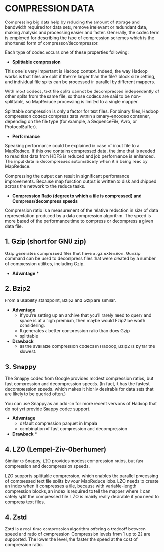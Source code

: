 
# COMPRESSION DATA #

Compressing big data help by reducing the amount of storage and bandwidth required for data sets, remove irrelevant or redundant data, making analysis and processing easier and faster.
Generally, the codec term is employed for describing the type of compression schemes which is the shortened form of compressor/decompressor. 

Each type of codec occurs one of these properties following:

+	__Splittable compression__

This one is very important is Hadoop context. Indeed, the way Hadoop works is that files are split if they’re larger than the file’s block size setting, and individual file splits can be processed in parallel by different mappers.

With most codecs, text file splits cannot be decompressed independently of other splits from the same file, so those codecs are said to be non-splittable, so MapReduce processing is limited to a single mapper. 

Splittable compression is only a factor for text files. For binary files, Hadoop compression codecs compress data within a binary-encoded container, depending on the file type (for example, a SequenceFile, Avro, or ProtocolBuffer).

+	__Performance__

Speaking performance could be explained in case of input file to a MapReduce. If this one contains compressed data, the time that is needed to read that data from HDFS is reduced and job performance is enhanced. The input data is decompressed automatically when it is being read by MapReduce.

Compressing the output can result in significant performance improvements. Because map function output is written to disk and shipped across the network to the reduce tasks.

+	__Compression Ratio (degree to which a file is compressed) and Compress/decompress speeds__

Compression ratio is a measurement of the relative reduction in size of data representation produced by a data compression algorithm.
The speed is more based of the performance time to compress or decompress a given data file. 


## 1. Gzip (short for GNU zip)

 Gzip generates compressed files that have a .gz extension. Gunzip command can be used to decompress files that were created by a number of compression utilities, including Gzip.
   * __Advantage__
      * 

## 2. Bzip2

From a usability standpoint, Bzip2 and Gzip are similar. 

* __Advantage__
   * If you’re setting up an archive that you’ll rarely need to query and space is at a high premium, then maybe would Bzip2 be worth considering.
   * It generates a better compression ratio than does Gzip
   * splittable
* __Drawback__
   * all the available compression codecs in Hadoop, Bzip2 is by far the slowest.
   
## 3. Snappy

The Snappy codec from Google provides modest compression ratios, but fast compression and decompression speeds. (In fact, it has the fastest decompression speeds, which makes it highly desirable for data sets that are likely to be queried often.)

You can use Snappy as an add-on for more recent versions of Hadoop that do not yet provide Snappy codec support.

* __Advantage__
   * default compression parquet in Impala
   * combination of fast compression and decompression 
* __Drawback__
   * 
   

## 4. LZO (Lempel-Ziv-Oberhumer)

Similar to Snappy, LZO provides modest compression ratios, but fast compression and decompression speeds. 

LZO supports splittable compression, which enables the parallel processing of compressed text file splits by your MapReduce jobs. LZO needs to create an index when it compresses a file, because with variable-length compression blocks, an index is required to tell the mapper where it can safely split the compressed file. LZO is mainly really desirable if you need to compress text files.

## 4. Zstd
Zstd is a real-time compression algorithm offering a tradeoff between speed and ratio of compression. Compression levels from 1 up to 22 are supported. The lower the level, the faster the speed at the cost of compression ratio.
